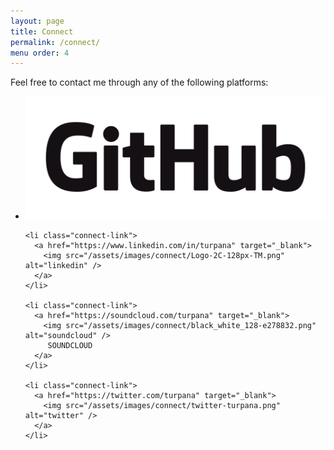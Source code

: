 ```yaml
---
layout: page
title: Connect
permalink: /connect/
menu order: 4
---
```


<div class="page-connect">
  <p>Feel free to contact me through any of the following platforms:</p>
  <ul class="connect-links">
    <li class="connect-link">
      <a href="https://github.com/turpana" target="_blank">
        <img src="/assets/images/connect/GitHub_Logo.png" alt="github" />
      </a>
    </li>

    <li class="connect-link">
      <a href="https://www.linkedin.com/in/turpana" target="_blank">
        <img src="/assets/images/connect/Logo-2C-128px-TM.png" alt="linkedin" />
      </a>
    </li>

    <li class="connect-link">
      <a href="https://soundcloud.com/turpana" target="_blank">
        <img src="/assets/images/connect/black_white_128-e278832.png" alt="soundcloud" />
         SOUNDCLOUD
      </a>
    </li>

    <li class="connect-link">
      <a href="https://twitter.com/turpana" target="_blank">
        <img src="/assets/images/connect/twitter-turpana.png" alt="twitter" />
      </a>
    </li>
  </ul>
</div>
